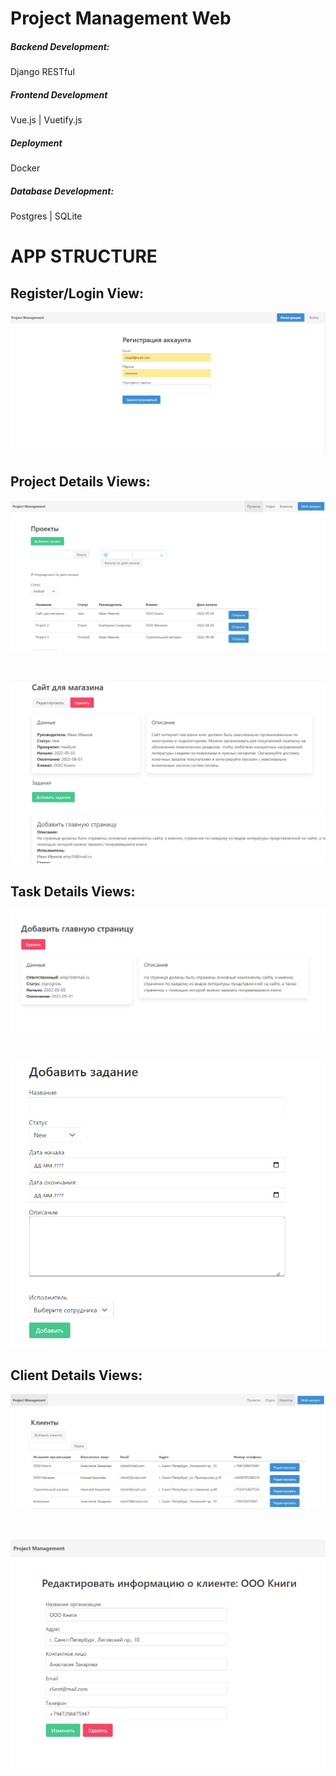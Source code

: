 # Project Management Web

##### Backend Development:
Django RESTful

##### Frontend Development
Vue.js | Vuetify.js

##### Deployment
Docker

##### Database Development:
Postgres | SQLite

# APP STRUCTURE

## Register/Login View:

![0](https://github.com/alenavee/project-management-web-app/blob/main/project_management_docs/docs/coursework/img/Sign_Up.PNG?raw=true)

## Project Details Views:

![0](https://github.com/alenavee/project-management-web-app/blob/main/project_management_docs/docs/coursework/img/Projects_Table.PNG?raw=true)

<br>

![0](https://github.com/alenavee/project-management-web-app/blob/main/project_management_docs/docs/coursework/img/Project.PNG?raw=true)

## Task Details Views:

![0](https://github.com/alenavee/project-management-web-app/blob/main/project_management_docs/docs/coursework/img/Task.PNG)

<br>

![0](https://github.com/alenavee/project-management-web-app/blob/main/project_management_docs/docs/coursework/img/AddTask.PNG)

## Client Details Views:

![0](https://github.com/alenavee/project-management-web-app/blob/main/project_management_docs/docs/coursework/img/Clients_Table.PNG)

<br>

![0](https://github.com/alenavee/project-management-web-app/blob/main/project_management_docs/docs/coursework/img/EditClient.PNG)
